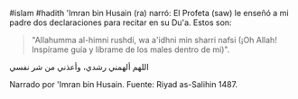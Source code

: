 #islam #hadith 
'Imran bin Husain (ra) narró: El Profeta (saw) le enseñó a mi padre dos declaraciones para recitar en su Du'a. Estos son:

>"Allahumma al-himni rushdi, wa a'idhni min sharri nafsi (¡Oh Allah! Inspírame guía y líbrame de los males dentro de mí)".

‏اللهم ألهمني رشدي، وأعذني من شر نفسي

Narrado por 'Imran bin Husain.
Fuente: Riyad as-Salihin 1487.
